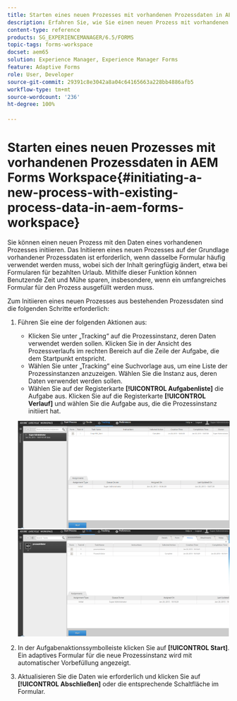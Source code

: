 ```yaml
---
title: Starten eines neuen Prozesses mit vorhandenen Prozessdaten in AEM Forms Workspace
description: Erfahren Sie, wie Sie einen neuen Prozess mit vorhandenen Prozessdaten in AEM Forms Workspace starten können.
content-type: reference
products: SG_EXPERIENCEMANAGER/6.5/FORMS
topic-tags: forms-workspace
docset: aem65
solution: Experience Manager, Experience Manager Forms
feature: Adaptive Forms
role: User, Developer
source-git-commit: 29391c8e3042a8a04c64165663a228bb4886afb5
workflow-type: tm+mt
source-wordcount: '236'
ht-degree: 100%

---
```


# Starten eines neuen Prozesses mit vorhandenen Prozessdaten in AEM Forms Workspace{#initiating-a-new-process-with-existing-process-data-in-aem-forms-workspace}

Sie können einen neuen Prozess mit den Daten eines vorhandenen Prozesses initiieren. Das Initiieren eines neuen Prozesses auf der Grundlage vorhandener Prozessdaten ist erforderlich, wenn dasselbe Formular häufig verwendet werden muss, wobei sich der Inhalt geringfügig ändert, etwa bei Formularen für bezahlten Urlaub. Mithilfe dieser Funktion können Benutzende Zeit und Mühe sparen, insbesondere, wenn ein umfangreiches Formular für den Prozess ausgefüllt werden muss.

Zum Initiieren eines neuen Prozesses aus bestehenden Prozessdaten sind die folgenden Schritte erforderlich:

1. Führen Sie eine der folgenden Aktionen aus:

   * Klicken Sie unter „Tracking“ auf die Prozessinstanz, deren Daten verwendet werden sollen. Klicken Sie in der Ansicht des Prozessverlaufs im rechten Bereich auf die Zeile der Aufgabe, die dem Startpunkt entspricht.
   * Wählen Sie unter „Tracking“ eine Suchvorlage aus, um eine Liste der Prozessinstanzen anzuzeigen. Wählen Sie die Instanz aus, deren Daten verwendet werden sollen.
   * Wählen Sie auf der Registerkarte **[!UICONTROL Aufgabenliste]** die Aufgabe aus. Klicken Sie auf die Registerkarte **[!UICONTROL Verlauf]** und wählen Sie die Aufgabe aus, die die Prozessinstanz initiiert hat.

   ![Aufgabe auswählen](assets/start3_new.png) ![Aufgabe auswählen](assets/start1_new.png)

1. In der Aufgabenaktionssymbolleiste klicken Sie auf **[!UICONTROL Start]**. Ein adaptives Formular für die neue Prozessinstanz wird mit automatischer Vorbefüllung angezeigt.

1. Aktualisieren Sie die Daten wie erforderlich und klicken Sie auf **[!UICONTROL Abschließen]** oder die entsprechende Schaltfläche im Formular.
